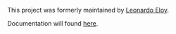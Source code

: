 This project was formerly maintained by [Leonardo Eloy](http://www.github.com/leonardoeloy).

Documentation will found [here](https://github.com/winne27/flot-valuelabels/wiki).
